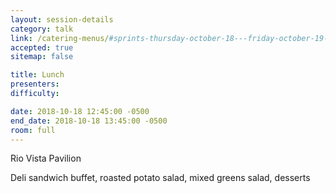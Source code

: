 ```yaml
---
layout: session-details
category: talk
link: /catering-menus/#sprints-thursday-october-18---friday-october-19---lunch
accepted: true
sitemap: false

title: Lunch
presenters:
difficulty:

date: 2018-10-18 12:45:00 -0500
end_date: 2018-10-18 13:45:00 -0500
room: full
---
```

Rio Vista Pavilion

Deli sandwich buffet, roasted potato salad, mixed greens salad, desserts
